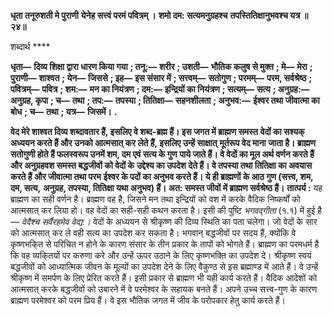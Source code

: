**धृता तनूरुशती मे पुराणी** **येनेह सत्त्वं परमं पवित्रम् ।** **शमो दम: सत्यमनुग्रहश्च** **तपस्तितिक्षानुभवश्च यत्र ॥ २४॥** 

शब्दार्थ **** 

**धृता—** **दिव्य शिक्षा द्वारा धारण किया गया** **; तनू:—** **शरीर** **; उशती—** **भौतिक कलुष से मुक्त** **; मे—** **मेरा** **; पुराणी—** **शाश्वत** **; येन—** **जिससे** **; इह—** **इस संसार में** **; सत्त्वम्—** **सतोगुण** **; परमम्—** **परम, सर्वश्रेष्ठ** **; पवित्रम्—** **पवित्र** **; शम:—** **मन का नियंत्रण** **; दम:—** **इन्द्रियों का नियंत्रण** **; सत्यम्—** **सत्य** **; अनुग्रह:—** **अनुग्रह, कृपा** **; च—** **तथा** **; तप:—** **तपस्या** **; तितिक्षा—** **सहनशीलता** **; अनुभव:—** **ईश्वर तथा जीवात्मा का बोध** **; च—** **तथा** **; यत्र—** **जिसमें।** **.** 

**वेद मेरे शाश्वत दिव्य शब्दावतार हैं, इसलिए वे शब्द-ब्रह्म हैं। इस जगत में ब्राह्मण समस्त** **वेदों का सश्यक् अध्ययन करते हैं और उनको आत्मसात् कर लेते हैं, इसलिए उन्हें साक्षात्** **मूर्तरूप वेद माना जाता है। ब्राह्मण सतोगुणी होते हैं फलस्वरूप उनमें शम, दम एवं सत्य के गुण** **पाये जाते हैं। वे वेदों का मूल अर्थ वर्णन करते हैं और अनुग्रहवश समस्त बद्धजीवों को वेदों के** **उद्देश्य का उपदेश देते हैं। वे तपस्या तथा तितिक्षा का अवयास करते हैं और जीवात्मा तथा परम** **ईश्वर के पदों का अनुभव करते हैं। ये ही ब्राह्मणों के आठ गुण (सत्त्व, शम, दम, सत्य,** **अनुग्रह, तपस्या, तितिक्षा यथा अनुभव) हैं। अत: समस्त जीवों में ब्राह्मण सर्वश्रेष्ठ हैं।** **तात्पर्य :** यह ब्राह्मण का सही वर्णन है। ब्राह्मण वह है, जिसने मन तथा इन्द्रियों को वश में करके वैदिक निष्कर्षों को आत्मसात् कर लिया हो। वह वेदों का सही-सही कथन करता है। इसी की पुष्टि *भगवद्गीता* (१.१) में हुई है— *वेदैश्च सर्वैरहमेव वेद्य:।* वेदों के अध्ययन से श्रीकृष्ण की दिव्य स्थिति का पता चलेगा। जो वेदों के सार को आत्मसात् कर ले वही सत्य का उपदेश कर सकता है। भगवान् बद्धजीवों पर सदय हैं, क्योंकि वे कृष्णभकि्त से परिचित न होने के कारण संसार के तीन प्रकार के तापों को भोगते हैं। ब्राह्मण का परमधर्म है कि वह व्यकि्तयों पर करुणा करे और उन्हें ऊपर उठाने के लिए कृष्णभक्ति का उपदेश दे। श्रीकृष्ण स्वयं बद्धजीवों को आध्यात्मिक जीवन के मूल्यों का उपदेश देने के लिए वैकुण्ठ से इस ब्रह्माण्ड में आते हैं। वे उन्हें श्रीकृष्ण में समर्पण के लिए प्रेरित करते हैं। इसी प्रकार से ब्राह्मण भी यही कार्य करते हैं। वैदिक आदेशों को आत्मसात् करके बद्धजीवों को उबारने में वे परमेश्वर के सहायक बनते हैं। अपने उच्च सत्त्व-गुण के कारण ब्राह्मण परमेश्वर को परम प्रिय हैं। वे इस भौतिक जगत में जीव के परोपकार हेतु कार्य करते हैं।  